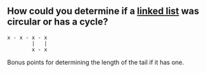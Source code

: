 ## How could you determine if a [linked list](https://en.wikipedia.org/wiki/Linked_list) was circular or has a cycle?

```
x - x - x - x
        |   |
        x - x
```
Bonus points for determining the length of the tail if it has one.
